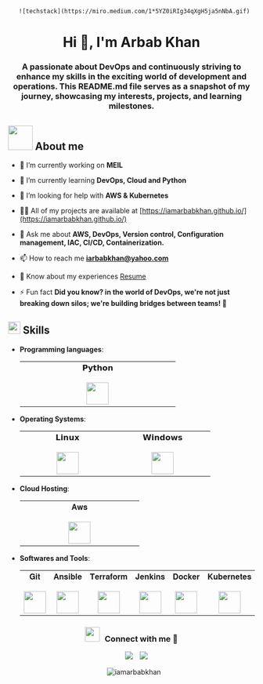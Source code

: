        ![techstack](https://miro.medium.com/1*5YZ0iRIg34qXgH5ja5nNbA.gif)
<h1 align="center">Hi 👋, I'm Arbab Khan</h1>
<h3 align="center">A passionate about DevOps and continuously striving to enhance my skills in the exciting world of development and operations. This README.md file serves as a snapshot of my journey, showcasing my interests, projects, and learning milestones.</h3>

## <picture><img src = "https://github.com/7oSkaaa/7oSkaaa/blob/main/Images/about_me.gif?raw=true" width = 50px></picture> About me
- 🔭 I’m currently working on **MEIL**

- 🌱 I’m currently learning **DevOps, Cloud and Python**

- 🤝 I’m looking for help with **AWS & Kubernetes**

- 👨‍💻 All of my projects are available at [https://iamarbabkhan.github.io/](https://iamarbabkhan.github.io/)

- 💬 Ask me about **AWS, DevOps, Version control, Configuration management, IAC, CI/CD, Containerization.**

- 📫 How to reach me **iarbabkhan@yahoo.com**

- 📄 Know about my experiences [Resume](https://drive.google.com)

- ⚡ Fun fact **Did you know? in the world of DevOps, we're not just breaking down silos; we're building bridges between teams! 🌉**


## <img src="https://media2.giphy.com/media/QssGEmpkyEOhBCb7e1/giphy.gif?cid=ecf05e47a0n3gi1bfqntqmob8g9aid1oyj2wr3ds3mg700bl&rid=giphy.gif" width ="25"><b> Skills</b>
- **Programming languages**:

   <table>
   <tbody>
    <tr valign="top">
      <td width="25%" align="center">
        <span>𝗣𝘆𝘁𝗵𝗼𝗻</span><br><br>
        <img height="45px" src="https://cdn.svgporn.com/logos/python.svg">
      </td>
    </tr>
   </tbody>
   </table>

- **Operating Systems**:

  <table>
   <tbody>
    <tr valign="top">
      <td width="25%" align="center">
        <span>𝗟𝗶𝗻𝘂𝘅</span><br><br>
        <img height="45px" src="https://cdn.svgporn.com/logos/linux-tux.svg">
      </td>
      <td width="25%" align="center">
        <span>𝗪𝗶𝗻𝗱𝗼𝘄𝘀</span><br><br>
        <img height="45px" src="https://cdn.svgporn.com/logos/microsoft-windows-icon.svg">
       </td>
    </tr>
   </tbody>
   </table>

- **Cloud Hosting**:

   <table>
   <tbody>
    <tr valign="top">
      <td width="25%" align="center">
        <span>𝐀𝐰𝐬</span><br><br>
        <img height="45px" src="https://cdn.svgporn.com/logos/aws.svg">
      </td>
    </tr>
   </tbody>
   </table>

- **Softwares and Tools**:

   <table>
   <tbody>
    <tr valign="top">
      <td width="25%" align="center">
        <span>𝐆𝐢𝐭</span><br><br>
        <img height="45px" src="https://cdn.svgporn.com/logos/git-icon.svg">
      </td>
      <td width="25%" align="center">
        <span>𝐀𝐧𝐬𝐢𝐛𝐥𝐞</span><br><br>
        <img height="45px" src="https://cdn.svgporn.com/logos/ansible.svg">
      </td>
      <td width="25%" align="center">
        <span>𝐓𝐞𝐫𝐫𝐚𝐟𝐨𝐫𝐦</span><br><br>
        <img height="45px" src="https://cdn.svgporn.com/logos/terraform-icon.svg">
      </td>    
       <td width="25%" align="center">
        <span>𝐉𝐞𝐧𝐤𝐢𝐧𝐬</span><br><br>
        <img height="45px" src="https://cdn.svgporn.com/logos/jenkins.svg">
      </td>        
      <td width="25%" align="center">
        <span>𝐃𝐨𝐜𝐤𝐞𝐫</span><br><br>
        <img height="45px" src="https://cdn.svgporn.com/logos/docker-icon.svg">
       </td> 
      <td width="25%" align="center">
        <span>𝐊𝐮𝐛𝐞𝐫𝐧𝐞𝐭𝐞𝐬</span><br><br>
        <img height="45px" src="https://cdn.svgporn.com/logos/kubernetes.svg">
       </td> 
    </tr>
   </tbody>
   </table>

<h3 align="center" > <img src="https://media.giphy.com/media/iY8CRBdQXODJSCERIr/giphy.gif" width="30" height="30" style="margin-right: 10px;">Connect with me 🤝 </h3>

<p align="center">

 <div align="center"  class="icons-social" style="margin-left: 10px;">
        <a style="margin-left: 10px;"  target="_blank" href="https://in.linkedin.com/in/arbabkhan579">
			<img src="https://img.icons8.com/doodle/40/000000/linkedin--v2.png"></a>
        <a style="margin-left: 10px;" target="_blank" href="https://github.com/iamarbabkhan">
		<img src="https://img.icons8.com/doodle/40/000000/github--v1.png"></a>

<p align="center">
<p><img align="center" src="https://github-readme-streak-stats.herokuapp.com/?user=iamarbabkhan&" alt="iamarbabkhan" /></p>
